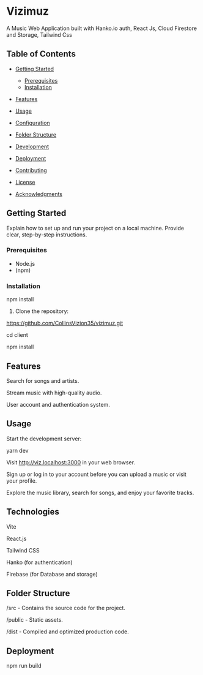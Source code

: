 # Vizimuz

A Music Web Application built with Hanko.io auth, React Js, Cloud Firestore and Storage, Tailwind Css

## Table of Contents

- [Getting Started](#getting-started)
  - [Prerequisites](#prerequisites)
  - [Installation](#installation)

- [Features](#features)
- [Usage](#usage)
- [Configuration](#configuration)
- [Folder Structure](#folder-structure)
- [Development](#development)
- [Deployment](#deployment)
- [Contributing](#contributing)
- [License](#license)
- [Acknowledgments](#acknowledgments)

## Getting Started

Explain how to set up and run your project on a local machine. Provide clear, step-by-step instructions.

### Prerequisites


- Node.js
- (npm)

### Installation

npm install

1. Clone the repository:

https://github.com/CollinsVizion35/vizimuz.git

cd client

npm install

## Features

Search for songs and artists.

Stream music with high-quality audio.

User account and authentication system.

## Usage

Start the development server:

yarn dev

Visit http://viz.localhost:3000 in your web browser.

Sign up or log in to your account before you can upload a music or visit your profile.

Explore the music library, search for songs, and enjoy your favorite tracks.

## Technologies

Vite

React.js

Tailwind CSS

Hanko (for authentication)

Firebase (for Database and storage)

## Folder Structure

/src - Contains the source code for the project.

/public - Static assets.

/dist - Compiled and optimized production code.

## Deployment

npm run build
